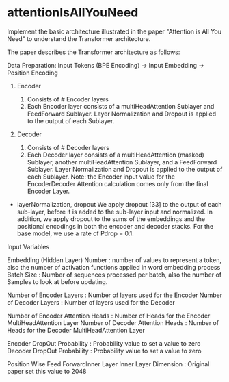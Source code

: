 # attentionIsAllYouNeed
Implement the basic architecture illustrated in the paper "Attention is All You Need" to understand the Transformer architecture.

The paper describes the Transformer architecture as follows:

Data Preparation: Input Tokens (BPE Encoding) -> Input Embedding -> Position Encoding

1. Encoder
    1) Consists of # Encoder layers
    2) Each Encoder layer consists of a multiHeadAttention Sublayer and FeedForward Sublayer. Layer Normalization and Dropout is applied to the output of each Sublayer.


2. Decoder
    1) Consists of # Decoder layers
    2) Each Decoder layer consists of a multiHeadAttention (masked) Sublayer, another multiHeadAttention Sublayer, and a FeedForward Sublayer. Layer Normalization and Dropout is applied to the output of each Sublayer.
    Note: the Encoder input value for the EncoderDecoder Attention calculation comes only from the final Encoder Layer.



* layerNormalization, dropout
We apply dropout [33] to the output of each sub-layer, before it is added to the
sub-layer input and normalized. In addition, we apply dropout to the sums of the embeddings and the
positional encodings in both the encoder and decoder stacks. For the base model, we use a rate of
Pdrop = 0.1.

Input Variables

Embedding (Hidden Layer) Number : number of values to represent a token, also the number of activation functions applied in word embedding process
Batch Size : Number of sequences processed per batch, also the number of Samples to look at before updating.

Number of Encoder Layers : Number of layers used for the Encoder
Number of Decoder Layers : Number of layers used for the Decoder

Number of Encoder Attention Heads : Number of Heads for the Encoder MultiHeadAttention Layer
Number of Decoder Attention Heads : Number of Heads for the Decoder MultiHeadAttention Layer

Encoder DropOut Probability : Probability value to set a value to zero
Decoder DropOut Probability : Probability value to set a value to zero

Position Wise Feed ForwardInner Layer Inner Layer Dimension : Original paper set this value to 2048